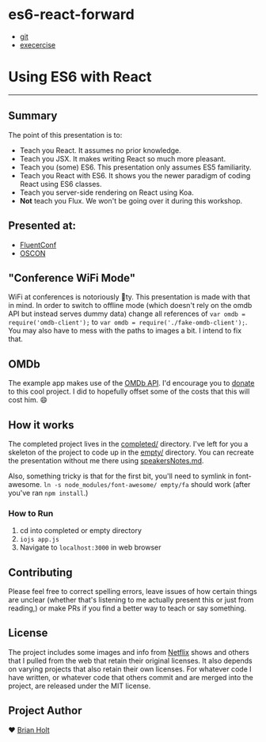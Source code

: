 # es6-react-forward

* [git](http://btholt.github.io/es6-react-pres/)
* [execercise](http://btholt.github.io/es6-react-pres/)

# Using ES6 with React

---

## Summary

The point of this presentation is to:

- Teach you React. It assumes no prior knowledge.
- Teach you JSX. It makes writing React so much more pleasant.
- Teach you (some) ES6. This presentation only assumes ES5 familiarity.
- Teach you React with ES6. It shows you the newer paradigm of coding React using ES6 classes.
- Teach you server-side rendering on React using Koa.
- **Not** teach you Flux. We won't be going over it during this workshop.

## Presented at:

- [FluentConf](http://fluentconf.com/javascript-html-2015/public/schedule/speaker/163080)
- [OSCON](http://www.oscon.com/open-source-2015/public/schedule/detail/42482)

## "Conference WiFi Mode"

WiFi at conferences is notoriously :shit:ty. This presentation is made with that in mind. In order to switch to offline mode (which doesn't rely on the omdb API but instead serves dummy data) change all references of `var omdb = require('omdb-client');` to `var omdb = require('./fake-omdb-client');`. You may also have to mess with the paths to images a bit. I intend to fix that.

## OMDb

The example app makes use of the [OMDb API](http://www.omdbapi.com/). I'd encourage you to [donate](https://www.paypal.com/us/cgi-bin/webscr?cmd=_flow&SESSION=kJkypD7V20wEXHjaMvIev-FO98n9ar828jANAN2wDizKaeG_MfF-21yB2iK&dispatch=5885d80a13c0db1f8e263663d3faee8d96f000117187ac9edec8a65b311f447e) to this cool project. I did to hopefully offset some of the costs that this will cost him. :smile:

## How it works

The completed project lives in the [completed/](https://github.com/btholt/es6-react-pres/tree/master/completed) directory. I've left for you a skeleton of the project to code up in the [empty/](https://github.com/btholt/es6-react-pres/tree/master/empty) directory. You can recreate the presentation without me there using [speakersNotes.md](https://github.com/btholt/es6-react-pres/tree/master/speakersNotes.md).

Also, something tricky is that for the first bit, you'll need to symlink in font-awesome. `ln -s node_modules/font-awesome/ empty/fa` should work (after you've ran `npm install`.)

### How to Run
1. cd into completed or empty directory
2. `iojs app.js`
3. Navigate to `localhost:3000` in web browser

## Contributing

Please feel free to correct spelling errors, leave issues of how certain things are unclear (whether that's listening to me actually present this or just from reading,) or make PRs if you find a better way to teach or say something.

## License

The project includes some images and info from [Netflix](http://www.netflix.com) shows and others that I pulled from the web that retain their original licenses. It also depends on varying projects that also retain their own licenses. For whatever code I have written, or whatever code that others commit and are merged into the project, are released under the MIT license.

## Project Author

:heart: [Brian Holt](http://twitter.com/holtbt)

